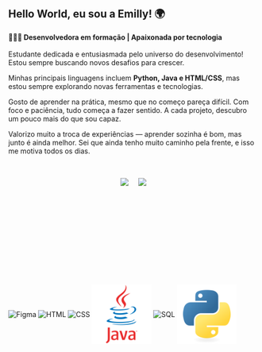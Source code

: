 ## Hello World, eu sou a Emilly! 🌍

<p><b>👩🏻‍💻 Desenvolvedora em formação | Apaixonada por tecnologia</b><br><br>
Estudante dedicada e entusiasmada pelo universo do desenvolvimento! Estou sempre buscando novos desafios para crescer.</p>

<p>Minhas principais linguagens incluem <b>Python, Java e HTML/CSS</b>, mas estou sempre explorando novas ferramentas e tecnologias.</p>

<p>Gosto de aprender na prática, mesmo que no começo pareça difícil. Com foco e paciência, tudo começa a fazer sentido. A cada projeto, descubro um pouco mais do que sou capaz.</p>

<p>Valorizo muito a troca de experiências — aprender sozinha é bom, mas junto é ainda melhor. Sei que ainda tenho muito caminho pela frente, e isso me motiva todos os dias.</p>

##
<br>
<div style="display: flex; gap: 20px; justify-content: center;">
  <img height="180em" src="https://github-readme-stats.vercel.app/api?username=emilly-vitoria-dantas&show_icons=true&theme=dark&include_all_commits=true&count_private=true&hide_title=false&hide_border=false&hide_rank=false&line_height=30&locale=pt-BR" />
  <img height="180em" src="https://github-readme-stats.vercel.app/api/top-langs/?username=emilly-vitoria-dantas&layout=normal&langs_count=8&theme=tokyonight&hide_title=false&hide_border=false&locale=pt-BR" />
</div>
<br>
<div style="display: inline_block"><br>
  <img align="center" alt="Figma" width="120" src="https://cdn.jsdelivr.net/gh/devicons/devicon@latest/icons/figma/figma-original.svg">
  <img align="center" alt="HTML" width="120" src="https://img.icons8.com/color/2x/html-5.png">
  <img align="center" alt="CSS" width="120" src="https://img.icons8.com/color/2x/css3.png">
  <img align="center" alt="Java" width="120" src="https://github.com/devicons/devicon/blob/master/icons/java/java-original-wordmark.svg">
  <img align="center" alt="SQL"  width="120" src="https://cdn.jsdelivr.net/gh/devicons/devicon@latest/icons/azuresqldatabase/azuresqldatabase-original.svg">
  <img align="center" alt="Python" width="120" src="https://raw.githubusercontent.com/devicons/devicon/master/icons/python/python-original.svg">
</div>


